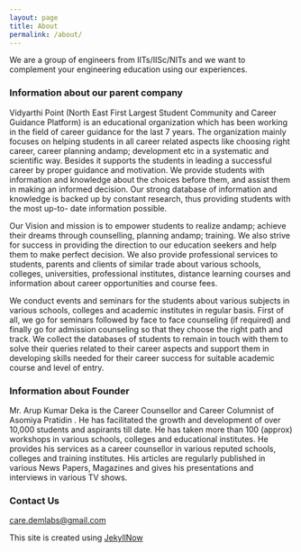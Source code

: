 ```yaml
---
layout: page
title: About
permalink: /about/
---
```


We are a group of engineers from IITs/IISc/NITs and we want to complement your engineering education using our experiences.

### Information about our parent company

Vidyarthi Point (North East First Largest Student Community and Career Guidance Platform) is an educational organization which has been working in the field of career guidance for the last 7 years. The organization mainly focuses on helping students in all career related aspects like  choosing right career, career planning andamp; development etc in a systematic and scientific way. Besides it supports the students in leading a successful career by proper guidance and motivation. We provide students with information and knowledge about the choices before them, and assist them in making an informed decision. Our strong database of information and knowledge is backed up by constant research, thus providing students with the most up-to- date information possible.

Our Vision and mission is to empower students to realize andamp; achieve their dreams through counselling, planning andamp; training. We also strive for success in providing the direction to our education seekers and help them to make perfect decision. We also provide professional services to students, parents and clients of similar trade about various schools, colleges, universities, professional institutes, distance learning courses and information about career opportunities and course fees.

We conduct events and seminars for the students about various subjects in various schools, colleges and academic institutes in regular basis. First of all, we go for seminars followed by face to face counseling (if required) and finally go for admission counseling so that they choose the right path and track. We collect the databases of students to remain in touch with them to solve their queries related to their career aspects and support them in developing skills needed for their career success for suitable academic course and level of entry.


### Information about Founder

Mr. Arup Kumar Deka is the Career Counsellor and Career Columnist of Asomiya Pratidin . He has facilitated the growth and development of over 10,000 students and aspirants till date. He has taken more than 100 (approx) workshops in various schools, colleges and educational institutes. He provides his services as a career counsellor in various reputed schools, colleges and training institutes. His articles are regularly published in various News Papers, Magazines and gives his presentations and interviews in various TV shows.

### Contact Us

[care.demlabs@gmail.com](mailto:care.demlabs@gmail.com)

This site is created using [JekyllNow](http://www.jekyllnow.com/)
